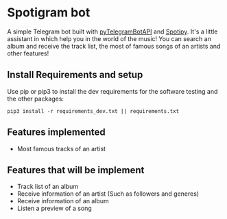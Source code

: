 # **Spotigram bot**

A simple Telegram bot built with <a href="https://github.com/eternnoir/pyTelegramBotAPI">pyTelegramBotAPI</a> and <a href="https://github.com/plamere/spotipy">Spotipy</a>. It's a little assistant in which help you in the world of the music! You can search an album and receive the track list, the most of famous songs of an artists and other features!

## **Install Requirements and setup**

Use pip or pip3 to install the dev requirements for the software testing and the other packages:
```
pip3 install -r requirements_dev.txt || requirements.txt
```

## **Features implemented**
- Most famous tracks of an artist

## **Features that will be implement**
- Track list of an album
- Receive information of an artist (Such as followers and generes)
- Receive information of an album
- Listen a preview of a song
